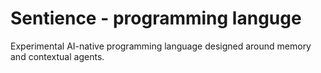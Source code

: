 # Sentience - programming languge

Experimental AI-native programming language designed around memory and contextual agents.
